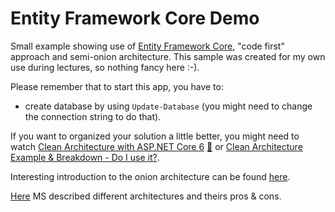 # Entity Framework Core Demo

Small example showing use of [Entity Framework Core](https://github.com/dotnet/efcore), "code first" approach and semi-onion architecture. This sample was created for my own use during lectures, so nothing fancy here :-).

Please remember that to start this app, you have to:

- create database by using `Update-Database` (you might need to change the connection string to do that).

If you want to organized your solution a little better, you might need to watch [Clean Architecture with ASP.NET Core 6](https://youtu.be/lkmvnjypENw) [:file_folder:](https://ardalis.com/clean-architecture-asp-net-core/) or [Clean Architecture Example & Breakdown - Do I use it?](https://youtu.be/Ys_W6MyWOCw).

Interesting introduction to the onion architecture can be found [here](https://www.codeguru.com/csharp/understanding-onion-architecture/).

[Here](https://learn.microsoft.com/en-us/dotnet/architecture/modern-web-apps-azure/common-web-application-architectures) MS described different architectures and theirs pros & cons.

